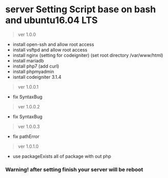 # server Setting Script base on bash and ubuntu16.04 LTS

> ver 1.0.0
* install open-ssh and allow root access
* install vsftpd and allow root access
* install nginx (setting for codeigniter) (set root directory /var/www/html)
* install mariadb
* install php7 (add curl)
* install phpmyadmin
* isntall codeigniter 3.1.4
> ver 1.0.0.1
* fix SyntaxBug
> ver 1.0.0.2
* fix SyntaxBug
> ver 1.0.0.3
* fix pathError
> ver 1.0.1.0
* use packageExists all of package with out php
### Warning! after setting finish your server will be reboot

